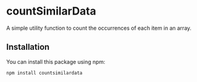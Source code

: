 # countSimilarData

A simple utility function to count the occurrences of each item in an array.

## Installation

You can install this package using npm:

```sh
npm install countsimilardata
```
